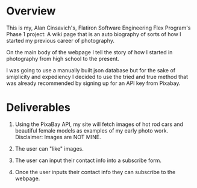 # Overview

This is my, Alan Cinsavich's, Flatiron Software Engineering Flex Program's Phase 1 project: A wiki page that is an auto biography of sorts of how I started my previous career of photography.

On the main body of the webpage I tell the story of how I started in photography from high school to the present.

I was going to use a manually built json database but for the sake of smiplicity and expediency I decided to use the tried and true method that was already recommended by signing up for an API key from Pixabay.

# Deliverables

1. Using the PixaBay API, my site will fetch images of hot rod cars and beautiful female models as examples of my early photo work. Disclaimer: Images are NOT MINE.

2. The user can "like" images.

3. The user can input their contact info into a subscribe form.

4. Once the user inputs their contact info they can subscribe to the webpage.
